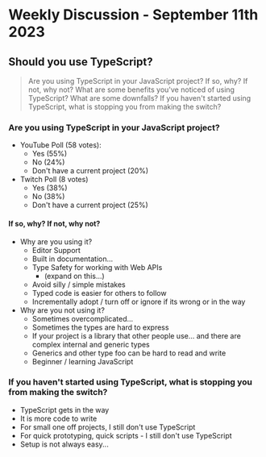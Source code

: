 # Weekly Discussion - September 11th 2023

## Should you use TypeScript?

> Are you using TypeScript in your JavaScript project? If so, why? If not, why not? What are some benefits you've noticed of using TypeScript? What are some downfalls? If you haven't started using TypeScript, what is stopping you from making the switch?

### Are you using TypeScript in your JavaScript project?

* YouTube Poll (58 votes):
  * Yes (55%)
  * No (24%)
  * Don't have a current project (20%)
* Twitch Poll (8 votes)
  * Yes (38%)
  * No (38%)
  * Don't have a current project (25%)

#### If so, why? If not, why not?

* Why are you using it?
  * Editor Support
  * Built in documentation...
  * Type Safety for working with Web APIs
    * (expand on this...)
  * Avoid silly / simple mistakes
  * Typed code is easier for others to follow
  * Incrementally adopt / turn off or ignore if its wrong or in the way
* Why are you not using it?
  * Sometimes overcomplicated...
  * Sometimes the types are hard to express
  * If your project is a library that other people use... and there are complex internal and generic types
  * Generics and other type foo can be hard to read and write
  * Beginner / learning JavaScript

### If you haven't started using TypeScript, what is stopping you from making the switch?

* TypeScript gets in the way
* It is more code to write
* For small one off projects, I still don't use TypeScript
* For quick prototyping, quick scripts - I still don't use TypeScript
* Setup is not always easy...
